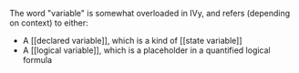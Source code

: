 The word "variable" is somewhat overloaded in IVy, and refers (depending on context) to either:
  - A [[declared variable]], which is a kind of [[state variable]]
  - A [[logical variable]], which is a placeholder in a quantified logical formula